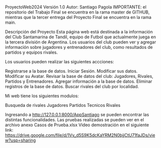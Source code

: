 ProyectoWeb2024
Versión 1.0
Autor: Santiago Pagola
IMPORTANTE: el repositorio del Trabajo Final se encuentra en la rama master de GITHUB, mientras que la tercer entrega del Proyecto Final se encuentra en la rama main.

Descripción del Proyecto
Esta página web está destinada a la información del Club Santamarina de Tandil, equipo de Futbol que actualmente juega en la tercera división de Argentina. Los usuarios del club pueden ver y agregar información sobre jugadores y entrenadores del club, como resultados de partidos y equipos rivales.

Los usuarios pueden realizar las siguientes accciones:

Registrarse a la base de datos.
Iniciar Sesión.
Modificar sus datos.
Modificar su Avatar.
Revisar la base de datos del club: Jugadores, Rivales, Partidos y Entrenadores.
Agregar información a la base de datos.
Eliminar registros de la base de datos.
Buscar rivales del club por localidad.

Mi web tiene los siguientes modulos:

Busqueda de rivales
Jugadores
Partidos
Tecnicos
Rivales

Ingresando a http://127.0.0.1:8000/AppSantiago se pueden encontrar las distintas funcionalidades.
Las pruebas realizadas se pueden ver en el archivo anexo Casos de Prueba.xlsx
Video demostración en el siguiente link: https://drive.google.com/file/d/1Vv_d5S9K5dcKaYRM2N0bjjCtU71faJDs/view?usp=sharing



